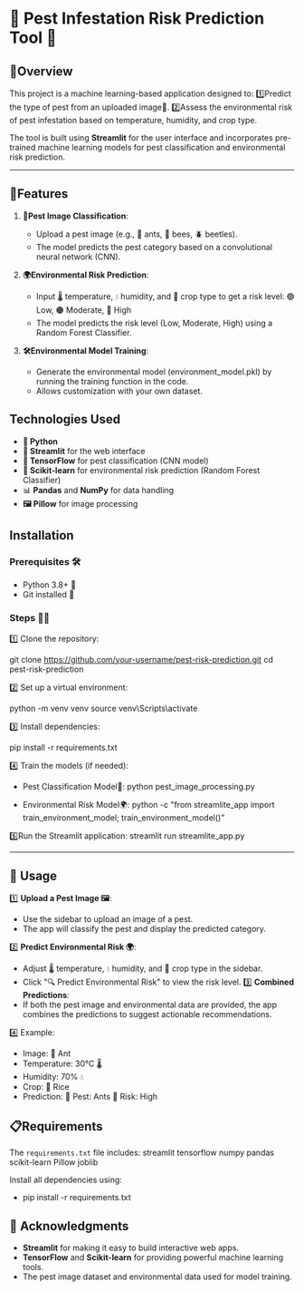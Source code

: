 # 🌟 Pest Infestation Risk Prediction Tool 🌟

## 📝Overview
This project is a machine learning-based application designed to:
1️⃣Predict the type of pest from an uploaded image🐛.
2️⃣Assess the environmental risk of pest infestation based on temperature, humidity, and crop type.

The tool is built using **Streamlit** for the user interface and incorporates pre-trained machine learning models for pest classification and environmental risk prediction.

---

## 🚀Features

1. **🐞Pest Image Classification**:
   - Upload a pest image (e.g., 🐜 ants, 🐝 bees, 🪲 beetles).
   - The model predicts the pest category based on a convolutional neural network (CNN).

2. **🌍Environmental Risk Prediction**:
   - Input 🌡️ temperature, 💧 humidity, and 🌾 crop type to get a risk level:
      🟢 Low, 🟠 Moderate, 🔴 High
   - The model predicts the risk level (Low, Moderate, High) using a Random Forest Classifier.
3. **🛠️Environmental Model Training**:
   - Generate the environmental model (environment_model.pkl) by running the training function in the code.
   - Allows customization with your own dataset.


## Technologies Used

- **🐍 Python**
- **🎨 Streamlit** for the web interface
- **🧠 TensorFlow** for pest classification (CNN model)
- **🌳 Scikit-learn** for environmental risk prediction (Random Forest Classifier)
- 📊 **Pandas** and **NumPy** for data handling
- **🖼️ Pillow** for image processing

## Installation

### Prerequisites 🛠️
- Python 3.8+ 🐍
- Git installed 💾

### Steps 🚶‍♂️
1️⃣ Clone the repository:
   
   git clone https://github.com/your-username/pest-risk-prediction.git
   cd pest-risk-prediction
   

2️⃣ Set up a virtual environment:
   
   python -m venv venv
   source venv\Scripts\activate
   

3️⃣ Install dependencies:
   
   pip install -r requirements.txt
   

4️⃣ Train the models (if needed):
   - Pest Classification Model🐛:
     python pest_image_processing.py
     
   - Environmental Risk Model🌍:
     python -c "from streamlite_app import train_environment_model; train_environment_model()"
   

5️⃣Run the Streamlit application:
   streamlit run streamlite_app.py

---

## 🔧 Usage

1️⃣ **Upload a Pest Image 🖼️**:
   - Use the sidebar to upload an image of a pest.
   - The app will classify the pest and display the predicted category.

2️⃣ **Predict Environmental Risk 🌍**:
   - Adjust 🌡️ temperature, 💧 humidity, and 🌾 crop type in the sidebar.
   - Click "🔍 Predict Environmental Risk" to view the risk level.
3️⃣ **Combined Predictions**:
   - If both the pest image and environmental data are provided, the app combines the predictions to suggest actionable recommendations.

4️⃣ Example:
   - Image: 🐜 Ant
   - Temperature: 30°C 🌡️
   - Humidity: 70% 💧
   - Crop: 🌾 Rice
   - Prediction:
     🐛 Pest: Ants
     🔴 Risk: High

## 📋Requirements

The `requirements.txt` file includes:
   streamlit
   tensorflow
   numpy
   pandas
   scikit-learn
   Pillow
   joblib

Install all dependencies using:
   - pip install -r requirements.txt


## 🙏 Acknowledgments

- **Streamlit** for making it easy to build interactive web apps.
- **TensorFlow** and **Scikit-learn** for providing powerful machine learning tools.
- The pest image dataset and environmental data used for model training.
